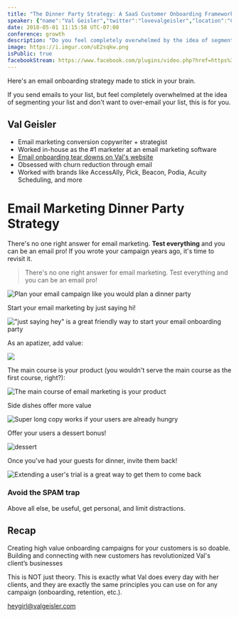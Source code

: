 ```yaml
---
title: "The Dinner Party Strategy: A SaaS Customer Onboarding Framework That Connects and Converts"
speaker: {"name":"Val Geisler","twitter":"lovevalgeisler","location":"Columbus, OH","description":"#emailgeek writing Onboarding Tear Downs. Email conversion strategist & copywriter. Mom, feminist, avid reader.","verified":false,"image":"https://pbs.twimg.com/profile_images/976882873369325570/q1P7vq_n.jpg","website":"http://www.valgeisler.com"}
date: 2018-05-01 11:15:58 UTC-07:00
conference: growth
description: "Do you feel completely overwhelmed by the idea of segmenting your list? Aren’t sure what kinds of emails to send besides links to your latest blog posts? Val is a marketing conversion copywriter + strategist that can help."
image: https://i.imgur.com/uE2sqkw.png
isPublic: true
facebookStream: https://www.facebook.com/plugins/video.php?href=https%3A%2F%2Fwww.facebook.com%2Fteamlanio%2Fvideos%2F1676996419015648%2F&show_text=0&width=560
---
```


Here's an email onboarding strategy made to stick in your brain.

If you send emails to your list, but feel completely overwhelmed at the idea of segmenting your list and don't want to over-email your list, this is for you.

## Val Geisler

* Email marketing conversion copywriter + strategist
* Worked in-house as the #1 marketer at an email marketing software
* [Email onboarding tear downs on Val's website](http://www.valgeisler.com)
* Obsessed with churn reduction through email
* Worked with brands like AccessAlly, Pick, Beacon, Podia, Acuity Scheduling, and more

# Email Marketing Dinner Party Strategy

There's no one right answer for email marketing. **Test everything** and you can be an email pro! If you wrote your campaign years ago, it's time to revisit it.

> There's no one right answer for email marketing. Test everything and you can be an email pro!

![Plan your email campaign like you would plan a dinner party](https://i.imgur.com/wdv53yE.png)

Start your email marketing by just saying hi!

!["just saying hey" is a great friendly way to start your email onboarding party](https://i.imgur.com/S1LK0Ra.png)

As an apatizer, add value:

![](https://i.imgur.com/OymoXEF.png)

The main course is your product (you wouldn't serve the main course as the first course, right?):

![The main course of email marketing is your product](https://i.imgur.com/LK6uTSW.png)

Side dishes offer more value

![Super long copy works if your users are already hungry](https://i.imgur.com/rWRVXuX.jpg)

Offer your users a dessert bonus!

![dessert](https://i.imgur.com/6pJFbKM.png)

Once you've had your guests for dinner, invite them back!

![Extending a user's trial is a great way to get them to come back](https://i.imgur.com/qgXmJXx.png)

### Avoid the SPAM trap

Above all else, be useful, get personal, and limit distractions.

## Recap

Creating high value onboarding campaigns for your customers is so doable. Building and connecting with new customers has revolutionized Val's client’s businesses

This is NOT just theory. This is exactly what Val does every day with her clients, and they are exactly the same principles you can use on for any campaign (onboarding, retention, etc.).

heygirl@valgeisler.com
